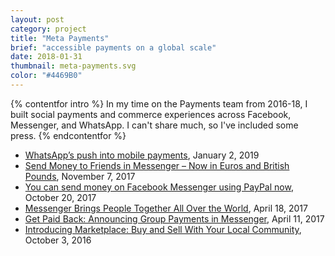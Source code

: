 ```yaml
---
layout: post
category: project
title: "Meta Payments"
brief: "accessible payments on a global scale"
date: 2018-01-31
thumbnail: meta-payments.svg
color: "#4469B0"
---
```


{% contentfor intro %}
In my time on the Payments team from 2016-18, I built social payments and commerce experiences across Facebook, Messenger, and WhatsApp. I can't share much, so I've included some press.
{% endcontentfor %}

- <a href="https://www.ft.com/content/e045cdd2-0503-11e9-99df-6183d3002ee1">WhatsApp’s push into mobile payments</a>, January 2, 2019
- <a href="https://newsroom.fb.com/news/2017/11/send-money-to-friends-in-messenger-now-in-euros-and-british-pounds/">Send Money to Friends in Messenger – Now in Euros and British Pounds</a>, November 7, 2017
- <a href="https://finance.yahoo.com/news/can-send-money-facebook-messenger-using-paypal-now-125928749.html?fbclid=IwAR1d3Aop46C37FcK1OswAz6hyxfbJTOy-n5NZEzMZS7GJTrM1FnXIvGn1vE">You can send money on Facebook Messenger using PayPal now</a>, October 20, 2017
- <a href="https://newsroom.fb.com/news/2017/04/messenger-f8/">Messenger Brings People Together All Over the World</a>, April 18, 2017
- <a href="https://newsroom.fb.com/news/2017/04/get-paid-back-announcing-group-payments-in-messenger/">Get Paid Back: Announcing Group Payments in Messenger</a>, April 11, 2017
- <a href="https://newsroom.fb.com/news/2016/10/introducing-marketplace-buy-and-sell-with-your-local-community/">Introducing Marketplace: Buy and Sell With Your Local Community</a>, October 3, 2016
